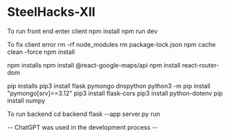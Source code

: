 # SteelHacks-XII


To run front end
   enter client
   npm install
   npm run dev


To fix client error
   rm -rf node_modules
   rm package-lock.json
   npm cache clean -force
   npm install


npm installs
   npm install @react-google-maps/api
   npm install react-router-dom


pip installs
   pip3 install flask pymongo dnspython
   python3 -m pip install "pymongo[srv]==3.12"
   pip3 install flask-cors
   pip3 install python-dotenv
   pip install numpy


To run backend
   cd backend
   flask --app server.py run


-- ChatGPT was used in the development process --

